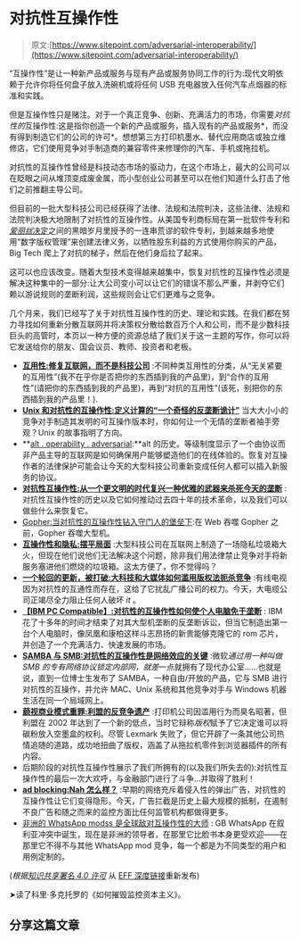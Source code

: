 # 对抗性互操作性

> 原文:[https://www.sitepoint.com/adversarial-interoperability/](https://www.sitepoint.com/adversarial-interoperability/)

“互操作性”是让一种新产品或服务与现有产品或服务协同工作的行为:现代文明依赖于允许你将任何盘子放入洗碗机或将任何 USB 充电器放入任何汽车点烟器的标准和实践。

但是互操作性只是赌注。对于一个真正竞争、创新、充满活力的市场，你需要*对抗性的*互操作性:这是指你创造一个新的产品或服务，插入现有的产品或服务*，而没有得到制造它们的公司的许可*。想想第三方打印机墨水、替代应用商店或独立维修店，它们使用竞争对手制造商的兼容零件来修理你的汽车、手机或拖拉机。

对抗性的互操作性曾经是科技动态市场的驱动力，在这个市场上，最大的公司可以在眨眼之间从堆顶变成废金属，而小型创业公司甚至可以在他们知道什么打击了他们之前推翻主导公司。

但目前的一批大型科技公司已经获得了法律、法规和法院判决，这些法律、法规和法院判决极大地限制了对抗性的互操作性。从美国专利商标局在第一批软件专利和 [*爱丽丝*决定](https://www.eff.org/alice)之间的黑暗岁月里授予的一连串荒谬的软件专利，到越来越多地使用“数字版权管理”来创建法律义务，以牺牲股东利益的方式使用你购买的产品，Big Tech 爬上了对抗的梯子，然后在他们身后拉了起来。

这可以也应该改变。随着大型技术变得越来越集中，恢复对抗性的互操作性必须是解决这种集中的一部分:让大公司变小可以让它们的错误不那么严重，并剥夺它们赖以游说规则的垄断利润，这些规则会让它们更难与之竞争。

几个月来，我们已经写了关于对抗性互操作性的历史、理论和实践。在我们都在努力寻找如何重新分散互联网并将决策权分散给数百万个人和公司，而不是少数科技巨头的高管时，本页以一种方便的资源总结了我们关于这一主题的写作，你可以将它发送给你的朋友、国会议员、教师、投资者和老板。

*   **[互用性:修复互联网，而不是科技公司](https://www.eff.org/deeplinks/2019/07/interoperability-fix-internet-not-tech-companies)** :不同种类互用性的分类，从“无关紧要的互用性”(我不在乎你是否把你的东西插到我的产品里)，到“合作的互用性”(请把你的东西插到我的产品里)，再到“对抗的互用性”(该死，别把你的东西插到我的产品里！).
*   [**Unix 和对抗性的互操作性:定义计算的“一个奇怪的反垄断诡计”**](https://www.eff.org/deeplinks/2020/05/unix-and-adversarial-interoperability-one-weird-antitrust-trick-defined-computing) 当大大小小的竞争对手制造其发明的可互操作版本时，你如何让一个无情的垄断者袖手旁观？Unix 的故事指明了方向。
*   **[alt . operability . adversarial](https://www.eff.org/deeplinks/2019/11/altinteroperabilityadversarial):**alt 的历史。等级制度显示了一个由协议而非产品主导的互联网是如何确保用户能够塑造他们的在线体验的。恢复对互操作者的法律保护可能会让今天的大型科技公司重新变成任何人都可以插入新服务的协议。
*   **[对抗性互操作性:从一个更文明的时代复兴一种优雅的武器来杀死今天的垄断](https://www.eff.org/deeplinks/2019/06/adversarial-interoperability-reviving-elegant-weapon-more-civilized-age-slay)** :对抗性互操作性的历史以及它如何推动过去四十年的技术革命，以及我们可以做些什么来恢复它。
*   [Gopher:当对抗性的互操作性钻入守门人的堡垒下](https://www.eff.org/deeplinks/2020/02/gopher-when-adversarial-interoperability-burrowed-under-gatekeepers-fortresses):在 Web 吞噬 Gopher 之前，Gopher 吞噬大型机。
*   **[互操作性和隐私:摆平局面](https://www.eff.org/deeplinks/2019/08/interoperability-and-privacy-squaring-circle)** :大型科技公司在互联网上制造了一场隐私垃圾箱大火，但现在他们说他们无法解决这个问题，除非我们用法律禁止竞争对手将新服务塞进他们燃烧的垃圾箱。这太方便了，你不觉得吗？
*   **[一个轮回的更新，被打破:大科技和大媒体如何滥用版权法扼杀竞争](https://www.eff.org/deeplinks/2019/08/cycle-renewal-broken-how-big-tech-and-big-media-abuse-copyright-law-slay)** :有线电视因为对抗性的互通性而存在，这给了它扰乱广播公司的权力。今天，大电缆公司正竭尽全力阻止任何人破坏 *it* 。
*   **[【IBM PC Compatible】:对抗性的互操作性如何使个人电脑免于垄断](https://www.eff.org/deeplinks/2019/08/ibm-pc-compatible-how-adversarial-interoperability-saved-pcs-monopolization)** : IBM 花了十多年的时间才结束了对其大型机垄断的反垄断诉讼，但当它制造出第一台个人电脑时，像凤凰和康柏这样斗志昂扬的新贵能够克隆它的 rom 芯片，并创造了一个充满活力、快速发展的市场。
*   **[SAMBA 与 SMB:对抗性的互操作性是网络效应的关键](https://www.eff.org/deeplinks/2019/07/samba-versus-smb-adversarial-interoperability-judo-network-effects)** :微软*通过用一种叫做 SMB 的专有网络协议锁定内部网，就差*一点就拥有了现代办公室……也就是说，直到一位博士生发布了 SAMBA，一种自由/开放的产品，它与 SMB 进行对抗性的互操作，并允许 MAC、Unix 系统和其他竞争对手与 Windows 机器生活在同一个局域网上。
*   **[藐视商业模式重罪:利盟的反竞争遗产](https://www.eff.org/deeplinks/2019/06/felony-contempt-business-model-lexmarks-anti-competitive-legacy)** :打印机公司因滥用行为而臭名昭著，但利盟在 2002 年达到了一个新的低点，当时它辩称*版权*赋予了它决定谁可以将碳粉放入空墨盒的权利。尽管 Lexmark 失败了，但它开辟了一条其他公司热情追随的道路，成功地扭曲了版权，涵盖了从拖拉机零件到浏览器插件的所有内容。
*   后期阶段的对抗性互操作性展示了我们所拥有的(以及我们所失去的):对抗性互操作性的最后一次大欢呼，与金融部门进行了斗争…并取得了胜利！
*   **[ad blocking:Nah 怎么样？](https://www.eff.org/deeplinks/2019/07/adblocking-how-about-nah)** :早期的网络充斥着侵入性的弹出广告，对抗性的互操作性让它们变得隐形。今天，广告拦截是历史上最大规模的抵制，在遏制不良广告和随之而来的监控方面比任何监管机构都做得更多。
*   [非洲的 WhatsApp modss 是全球敌对互操作性的大师](https://www.eff.org/deeplinks/2020/03/african-whatsapp-modders-are-masters-worldwide-adversarial-interoperability) : GB WhatsApp 在叙利亚冲突中诞生，现在是非洲的领导者，在那里它比脸书本身更受欢迎——在那里它不得不与其他 WhatsApp mod 竞争，每一个都是为不同类型的用户和用例定制的。

(*根据[知识共享署名 4.0 许可](https://creativecommons.org/licenses/by/4.0/)* 从 [EFF 深度链接](https://www.eff.org/deeplinks/2019/10/adversarial-interoperability)重新发布)

➤读了科里·多克托罗的《如何摧毁监控资本主义》。

## 分享这篇文章